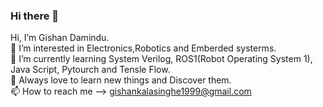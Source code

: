 ### Hi there 👋
Hi, I’m Gishan Damindu.<br>👀 I’m interested in Electronics,Robotics and Emberded systerms.<br>🌱 I’m currently learning System Verilog, ROS1(Robot Operating System 1), Java Script, Pytourch and Tensle Flow.<br>💞️ Always love to learn new things and Discover them.<br>📫 How to reach me --> gishankalasinghe1999@gmail.com

<!--
**GishanDaminduDK/GishanDaminduDK** is a ✨ _special_ ✨ repository because its `README.md` (this file) appears on your GitHub profile.

